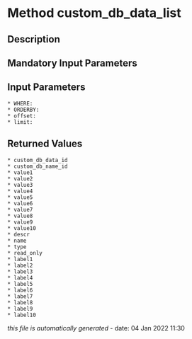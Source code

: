 # Method custom_db_data_list

## Description
	

## Mandatory Input Parameters

## Input Parameters
	* WHERE:
	* ORDERBY:
	* offset:
	* limit:

## Returned Values
	* custom_db_data_id
	* custom_db_name_id
	* value1
	* value2
	* value3
	* value4
	* value5
	* value6
	* value7
	* value8
	* value9
	* value10
	* descr
	* name
	* type
	* read_only
	* label1
	* label2
	* label3
	* label4
	* label5
	* label6
	* label7
	* label8
	* label9
	* label10


*this file is automatically generated* - date: 04 Jan 2022 11:30